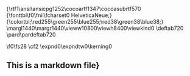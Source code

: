 {\rtf1\ansi\ansicpg1252\cocoartf1347\cocoasubrtf570
{\fonttbl\f0\fnil\fcharset0 HelveticaNeue;}
{\colortbl;\red255\green255\blue255;\red38\green38\blue38;}
\margl1440\margr1440\vieww10800\viewh8400\viewkind0
\deftab720
\pard\pardeftab720

\f0\fs28 \cf2 \expnd0\expndtw0\kerning0
## This is a markdown file}